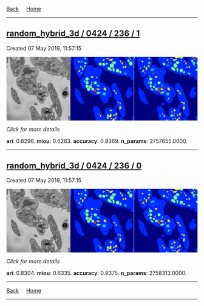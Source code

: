 
[Back](..)&nbsp;&nbsp;&nbsp;&nbsp;&nbsp;[Home](https://leapmanlab.github.io/snapshots)

---

<div class="summary"><a href="1"><h2>random_hybrid_3d / 0424 / 236 / 1</h2></a><p>Created 07 May 2019, 11:57:15
</p><a href="1"><img src="1/media/summary.png" align="center"></a><p>
<i>Click for more details</i>
</p></div>

**ari**: 0.8296. **miou**: 0.6263. **accuracy**: 0.9369. **n_params**: 2757655.0000. 

---

<div class="summary"><a href="0"><h2>random_hybrid_3d / 0424 / 236 / 0</h2></a><p>Created 07 May 2019, 11:57:15
</p><a href="0"><img src="0/media/summary.png" align="center"></a><p>
<i>Click for more details</i>
</p></div>

**ari**: 0.8304. **miou**: 0.6335. **accuracy**: 0.9375. **n_params**: 2758313.0000. 

---

[Back](..)&nbsp;&nbsp;&nbsp;&nbsp;&nbsp;[Home](https://leapmanlab.github.io/snapshots)

---